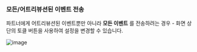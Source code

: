### 모든/어트리뷰션된 이벤트 전송

파트너에게 어트리뷰션된 이벤트뿐만 아니라 **모든 이벤트** 를 전송하려는 경우 \- 화면 상단의 토클 버튼을 사용하여 설정을 변경할 수 있습니다.

![image](/images/pages/deep-linked-ads/branch-universal-ads/all-events-toggle.png)

